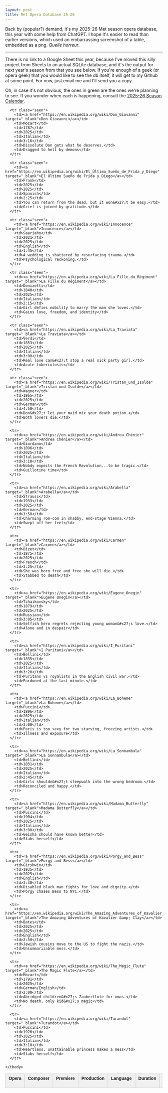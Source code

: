 ```yaml
---
layout: post
title: Met Opera Database 25-26
---
```


Back by (popular?) demand, it's my 2025-26 Met season opera database, this year with some help from ChatGPT. I hope it's easier to read than earlier versions, which used an embarrassing screenshot of a table, embedded as a png. <em>Quelle horreur</em>.

***

There is no link to a Google Sheet this year, because I've moved this silly project from Sheets to an actual SQLite database, and it's the output for next year's season from that you see below. If you're enough of a geek (or opera geek) that you would like to see the db itself, it will get to my Github at some point. For now, just email me and I'll send you a copy.

Oh, in case it's not obvious, the ones in green are the ones we're planning to see. If you wonder when each is happening, consult the [2025-26 Season Calendar](https://www.metopera.org/season/2025-26-season/).
<br>



<html>
<head>
  <meta charset="UTF-8">
  <style>
    table.met-season {
      width: 100%;
      border-collapse: collapse;
      font-family: sans-serif;
      font-size: 14px;
    }
    table.met-season th, table.met-season td {
      border: 1px solid #ccc;
      padding: 6px 10px;
      vertical-align: top;
      text-align: left;
    }
    table.met-season th {
      background: #f0f0f0;
    }
    table.met-season tr.seen {
      background-color: #e6f5e6;
    }
  </style>
</head>
<body>
  <table class="met-season">
    <thead>
      <tr>
        <th>Opera</th>
        <th>Composer</th>
        <th>Premiere</th>
        <th>Production</th>
        <th>Language</th>
        <th>Duration</th>
        <th>Synopsis</th>
        <th>Hero's Fate</th>
      </tr>
    </thead>
    <tbody>

      <tr class="seen">
        <td><a href="https://en.wikipedia.org/wiki/Don_Giovanni" target="_blank">Don Giovanni</a></td>
        <td>Mozart</td>
        <td>1787</td>
        <td>2025</td>
        <td>Italian</td>
        <td>3:16</td>
        <td>Dissolute Don gets what he deserves.</td>
        <td>Dragged to hell by demons</td>
      </tr>
    
      <tr class="seen">
        <td><a href="https://en.wikipedia.org/wiki/El_Último_Sueño_de_Frida_y_Diego" target="_blank">El Último Sueño de Frida y Diego</a></td>
        <td>Frank</td>
        <td>2025</td>
        <td>2025</td>
        <td>Spanish</td>
        <td>2:25</td>
        <td>You can return from the dead, but it won&#x27;t be easy.</td>
        <td>Grief is joined by gratitude.</td>
      </tr>
    
      <tr class="seen">
        <td><a href="https://en.wikipedia.org/wiki/Innocence" target="_blank">Innocence</a></td>
        <td>Saariaho</td>
        <td>2021</td>
        <td>2025</td>
        <td>English</td>
        <td>1:45</td>
        <td>A wedding is shattered by resurfacing trauma.</td>
        <td>Psychological reckoning.</td>
      </tr>
    
      <tr class="seen">
        <td><a href="https://en.wikipedia.org/wiki/La_Fille_du_Régiment" target="_blank">La Fille du Régiment</a></td>
        <td>Donizetti</td>
        <td>1840</td>
        <td>2025</td>
        <td>Italian</td>
        <td>2:15</td>
        <td>Girl defies nobility to marry the man she loves.</td>
        <td>Gains love, freedom, and identity</td>
      </tr>
    
      <tr class="seen">
        <td><a href="https://en.wikipedia.org/wiki/La_Traviata" target="_blank">La Traviata</a></td>
        <td>Verdi</td>
        <td>1853</td>
        <td>2025</td>
        <td>Italian</td>
        <td>3:00</td>
        <td>Real love can&#x27;t stop a real sick party girl.</td>
        <td>Acute tuberculosis</td>
      </tr>
    
      <tr class="seen">
        <td><a href="https://en.wikipedia.org/wiki/Tristan_und_Isolde" target="_blank">Tristan und Isolde</a></td>
        <td>Wagner</td>
        <td>1865</td>
        <td>2025</td>
        <td>German</td>
        <td>4:50</td>
        <td>Don&#x27;t let your maid mix your death potion.</td>
        <td>Both lovers die.</td>
      </tr>
    
      <tr>
        <td><a href="https://en.wikipedia.org/wiki/Andrea_Chénier" target="_blank">Andrea Chénier</a></td>
        <td>Giordano</td>
        <td>1896</td>
        <td>2025</td>
        <td>Italian</td>
        <td>3:10</td>
        <td>Nobdy expects the French Revolution...to be tragic.</td>
        <td>Guillotine time</td>
      </tr>
    
      <tr>
        <td><a href="https://en.wikipedia.org/wiki/Arabella" target="_blank">Arabella</a></td>
        <td>Strauss</td>
        <td>1933</td>
        <td>2025</td>
        <td>German</td>
        <td>3:50</td>
        <td>Charming rom-com in shabby, end-stage Vienna.</td>
        <td>Swept off her feet</td>
      </tr>
    
      <tr>
        <td><a href="https://en.wikipedia.org/wiki/Carmen" target="_blank">Carmen</a></td>
        <td>Bizet</td>
        <td>1875</td>
        <td>2025</td>
        <td>French</td>
        <td>3:25</td>
        <td>She was born free and free she will die.</td>
        <td>Stabbed to death</td>
      </tr>
    
      <tr>
        <td><a href="https://en.wikipedia.org/wiki/Eugene_Onegin" target="_blank">Eugene Onegin</a></td>
        <td>Tchaikovsky</td>
        <td>1879</td>
        <td>2025</td>
        <td>Russian</td>
        <td>3:05</td>
        <td>Selfish hero regrets rejecting young woman&#x27;s love.</td>
        <td>Alone and in despair</td>
      </tr>
    
      <tr>
        <td><a href="https://en.wikipedia.org/wiki/I_Puritani" target="_blank">I Puritani</a></td>
        <td>Bellini</td>
        <td>1835</td>
        <td>2025</td>
        <td>Italian</td>
        <td>3:20</td>
        <td>Puritans vs royalists in the English civil war.</td>
        <td>Pardoned at the last minute.</td>
      </tr>
    
      <tr>
        <td><a href="https://en.wikipedia.org/wiki/La_Boheme" target="_blank">La Boheme</a></td>
        <td>Puccini</td>
        <td>1896</td>
        <td>2025</td>
        <td>Italian</td>
        <td>3:00</td>
        <td>Paris is too sexy for two starving, freezing artists.</td>
        <td>Illness and exposure</td>
      </tr>
    
      <tr>
        <td><a href="https://en.wikipedia.org/wiki/La_Sonnambula" target="_blank">La Sonnambula</a></td>
        <td>Bellini</td>
        <td>1831</td>
        <td>2025</td>
        <td>Italian</td>
        <td>2:45</td>
        <td>Girls shouldn&#x27;t sleepwalk into the wrong bedroom.</td>
        <td>Reconciled and happy.</td>
      </tr>
    
      <tr>
        <td><a href="https://en.wikipedia.org/wiki/Madama_Butterfly" target="_blank">Madama Butterfly</a></td>
        <td>Puccini</td>
        <td>1904</td>
        <td>2025</td>
        <td>Italian</td>
        <td>3:00</td>
        <td>Geisha should have known better</td>
        <td>Stabs herself</td>
      </tr>
    
      <tr>
        <td><a href="https://en.wikipedia.org/wiki/Porgy_and_Bess" target="_blank">Porgy and Bess</a></td>
        <td>Girshwin</td>
        <td>1935</td>
        <td>2025</td>
        <td>English</td>
        <td>3:30</td>
        <td>Disabled black man fights for love and dignity.</td>
        <td>Porgy chases Bess to NYC.</td>
      </tr>
    
      <tr>
        <td><a href="https://en.wikipedia.org/wiki/The_Amazing_Adventures_of_Kavalier_&amp;_Clay" target="_blank">The Amazing Adventures of Kavalier &amp; Clay</a></td>
        <td>Bates</td>
        <td>2025</td>
        <td>2025</td>
        <td>English</td>
        <td>2:50</td>
        <td>Jewish cousins move to the US to fight the nazis.</td>
        <td>Unsummarizable mess.</td>
      </tr>
    
      <tr>
        <td><a href="https://en.wikipedia.org/wiki/The_Magic_Flute" target="_blank">The Magic Flute</a></td>
        <td>Mozart</td>
        <td>1791</td>
        <td>2025</td>
        <td>German/English</td>
        <td>2:00</td>
        <td>Abridged children&#x27;s Zauberflote for xmas.</td>
        <td>No death, only kid&#x27;s magic</td>
      </tr>
    
      <tr>
        <td><a href="https://en.wikipedia.org/wiki/Turandot" target="_blank">Turandot</a></td>
        <td>Puccini</td>
        <td>1926</td>
        <td>2025</td>
        <td>Italian</td>
        <td>3:10</td>
        <td>Heartless, unattainable princess makes a mess</td>
        <td>Stabs herself</td>
      </tr>
    
    </tbody>
  </table>
</body>
</html>

